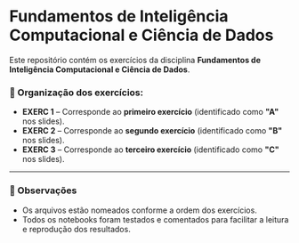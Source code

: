 # Fundamentos de Inteligência Computacional e Ciência de Dados

Este repositório contém os exercícios da disciplina **Fundamentos de Inteligência Computacional e Ciência de Dados**.

### 📝 Organização dos exercícios:

- **EXERC 1** – Corresponde ao **primeiro exercício** (identificado como **"A"** nos slides).
- **EXERC 2** – Corresponde ao **segundo exercício** (identificado como **"B"** nos slides).
- **EXERC 3** – Corresponde ao **terceiro exercício** (identificado como **"C"** nos slides).

---

### 📌 Observações

- Os arquivos estão nomeados conforme a ordem dos exercícios.
- Todos os notebooks foram testados e comentados para facilitar a leitura e reprodução dos resultados.
